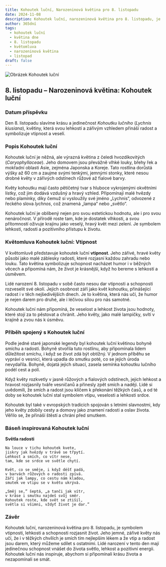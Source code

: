 ```yaml
---
title: Kohoutek luční, Narozeninová květina pro 8. listopadu
date: 2024-11-08
description: Kohoutek luční, narozeninová květina pro 8. listopadu, je symbolem Vtipnost. Objevte její jedinečný význam, fascinující příběhy a poezii, která oslavuje její krásu.
author: 365dní
tags:
  - kohoutek luční
  - květina dne
  - 8. listopadu
  - květomluva
  - narozeninová květina
  - listopad
draft: false
---
```


![Obrázek Kohoutek luční](https://cdn.pixabay.com/photo/2017/05/30/23/00/flower-2358507_960_720.jpg#center)


## 8. listopadu – Narozeninová květina: Kohoutek luční

### Datum příspěvku

Den 8. listopadu slavíme krásu a jedinečnost _Kohoutku lučního_ (_Lychnis kiusiana_), květiny, která svou lehkostí a zářivým vzhledem přináší radost a symbolizuje vtipnost a veselí.

### Popis Kohoutek luční

Kohoutek luční je něžná, ale výrazná květina z čeledi hvozdíkovitých (_Caryophyllaceae_). Jeho domovem jsou převážně vlhké louky, břehy řek a mokřadní oblasti Asie, zejména Japonska a Koreje. Tato rostlina dorůstá výšky až 60 cm a zaujme svými tenkými, jemnými stonky, které nesou drobné květy v zářivých odstínech růžové až fialové barvy.

Květy kohoutku mají často pětičetný tvar s hluboce vykrojenými okvětními lístky, což jim dodává vzdušný a hravý vzhled. Připomínají malé hvězdy nebo plamínky, díky čemuž si vysloužily své jméno „Lychnis“, odvozené z řeckého slova _lychnos_, což znamená „lampa“ nebo „světlo“.

Kohoutek luční je oblíbený nejen pro svou estetickou hodnotu, ale i pro svou nenáročnost. V přírodě roste tam, kde je dostatek vlhkosti, a svou přítomností oživuje krajinu jako veselý, hravý květ mezi zelení. Je symbolem lehkosti, radosti a pozitivního přístupu k životu.

### Květomluva Kohoutek luční: Vtipnost

V květomluvě představuje kohoutek luční **vtipnost**. Jeho zářivé, hravé květy působí jako malé záblesky radosti, které rozjasní každou zahradu nebo louku. Tato květina symbolizuje schopnost nacházet humor i v běžných věcech a připomíná nám, že život je krásnější, když ho bereme s lehkostí a úsměvem.

Lidé narození 8. listopadu v sobě často nesou dar vtipnosti a schopnosti rozveselit své okolí. Jejich osobnost září jako květ kohoutku, přinášející radost i v těch nejšedivějších dnech. Je to květina, která nás učí, že humor je nejen darem pro druhé, ale i léčivou silou pro nás samotné.

Kohoutek luční nám připomíná, že veselost a lehkost života jsou hodnoty, které stojí za to pěstovat a chránit. Jeho květy, jako malé lampičky, svítí v krajině a zvou nás k úsměvu.

### Příběh spojený s Kohoutek luční

Podle jedné staré japonské legendy byl kohoutek luční květinou bohyně smíchu a radosti. Bohyně stvořila tuto rostlinu, aby připomínala lidem důležitost smíchu, i když se život zdá být obtížný. V jednom příběhu se vypráví o vesnici, která upadla do smutku poté, co se jejich úroda nevydařila. Bohyně, dojatá jejich situací, zasela semínka kohoutku lučního podél cest a polí.

Když květy rozkvetly v jasně růžových a fialových odstínech, jejich lehkost a hravost rozjasnily tváře vesničanů a přinesly zpět smích a naději. Lidé si uvědomili, že smích a radost jsou klíčem k překonání těžkých časů, a od té doby se kohoutek luční stal symbolem vtipu, veselosti a lehkosti srdce.

Kohoutek byl také v evropských tradicích spojován s letními slavnostmi, kdy jeho květy zdobily cesty a domovy jako znamení radosti a oslav života. Věřilo se, že přináší štěstí a chrání před smutkem.

### Báseň inspirovaná Kohoutek luční

**Světla radosti**

```
Na louce v tichu kohoutek kvete,  
jiskry jak hvězdy v trávě se třpytí.  
Lehkost a smích, co vítr nese,  
tam, kde se srdce ve světle chytí.  

Květ, co se směje, i když déšť padá,  
v barvách růžových o radosti zpívá.  
Září jak lampy, co cestu nám kladou,  
smutek ve vtipu se v květu ukrývá.  

„Směj se,” šeptá, „a tanči jak vítr,  
v kráse i smutku najdeš svůj směr.  
Kohoutek roste, kde svět se ztišil,  
světla si všimni, vždyť život je dar.”  
```

### Závěr

Kohoutek luční, narozeninová květina pro 8. listopadu, je symbolem vtipnosti, lehkosti a schopnosti rozjasnit život. Jeho jemné, zářivé květy nás učí, že i v těžkých chvílích je smích tím nejlepším lékem a že vtip a radost jsou darem, který můžeme sdílet s ostatními. Lidé narození v tento den mají jedinečnou schopnost vnášet do života světlo, lehkost a pozitivní energii. Kohoutek luční nás inspiruje, abychom si připomínali krásu života a nezapomínali se smát.